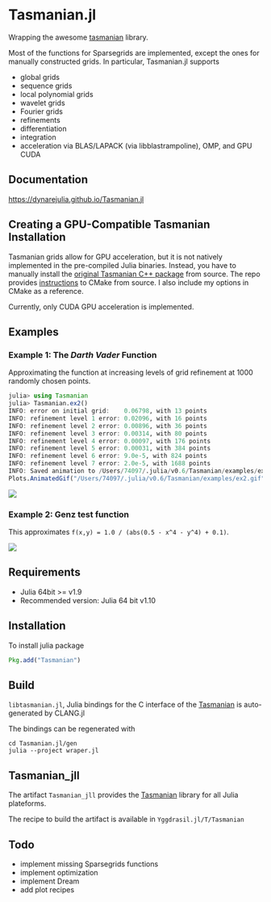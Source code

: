 # Tasmanian.jl 

Wrapping the awesome [tasmanian](https://github.com/ORNL/Tasmanian) library.

Most of the functions for Sparsegrids are implemented, except the ones
for manually constructed grids. In particular, Tasmanian.jl supports
- global grids
- sequence grids
- local polynomial grids
- wavelet grids
- Fourier grids
- refinements
- differentiation
- integration
- acceleration via BLAS/LAPACK (via libblastrampoline), OMP, and GPU CUDA

## Documentation

https://dynarejulia.github.io/Tasmanian.jl

## Creating a GPU-Compatible Tasmanian Installation

Tasmanian grids allow for GPU acceleration, but it is not natively implemented
in the pre-compiled Julia binaries. Instead, you have to manually install the 
[original Tasmanian C++ package](https://github.com/ORNL/TASMANIAN/) from source.
The repo provides [instructions](https://github.com/ORNL/TASMANIAN/blob/master/Doxygen/Installation.md)
to CMake from source. I also include my options in CMake as a reference.

Currently, only CUDA GPU acceleration is implemented.

## Examples

### Example 1: The *Darth Vader* Function

Approximating the function at increasing levels of grid refinement at 1000 randomly chosen points.


```julia
julia> using Tasmanian
julia> Tasmanian.ex2()
INFO: error on initial grid:    0.06798, with 13 points
INFO: refinement level 1 error: 0.02096, with 16 points
INFO: refinement level 2 error: 0.00896, with 36 points
INFO: refinement level 3 error: 0.00314, with 80 points
INFO: refinement level 4 error: 0.00097, with 176 points
INFO: refinement level 5 error: 0.00031, with 384 points
INFO: refinement level 6 error: 9.0e-5, with 824 points
INFO: refinement level 7 error: 2.0e-5, with 1688 points
INFO: Saved animation to /Users/74097/.julia/v0.6/Tasmanian/examples/ex2.gif
Plots.AnimatedGif("/Users/74097/.julia/v0.6/Tasmanian/examples/ex2.gif")
```

![](examples/ex2.gif)

### Example 2: Genz test function

This approximates `f(x,y) = 1.0 / (abs(0.5 - x^4 - y^4) + 0.1)`.


![](examples/ex3.gif)

## Requirements
- Julia 64bit >= v1.9
- Recommended version: Julia 64 bit v1.10

## Installation

To install julia package

```julia
Pkg.add("Tasmanian")
```

## Build

`libtasmanian.jl`, Julia bindings for the C interface of the
[Tasmanian](https://github.com/ORNL/TASMANIAN) is auto-generated by
CLANG.jl

The bindings can be regenerated with
```
cd Tasmanian.jl/gen
julia --project wraper.jl
```

## Tasmanian_jll

The artifact `Tasmanian_jll` provides the
[Tasmanian](https://github.com/ORNL/TASMANIAN) library for all Julia
plateforms.

The recipe to build the artifact is available in `Yggdrasil.jl/T/Tasmanian`

## Todo

- implement missing Sparsegrids functions
- implement optimization
- implement Dream
- add plot recipes
